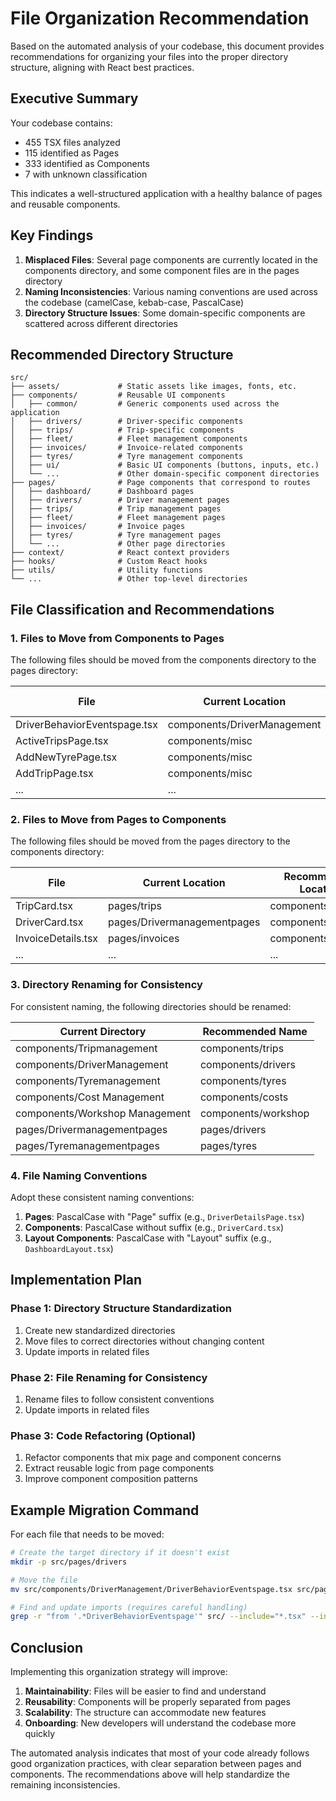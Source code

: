 # File Organization Recommendation

Based on the automated analysis of your codebase, this document provides recommendations for organizing your files into the proper directory structure, aligning with React best practices.

## Executive Summary

Your codebase contains:
- 455 TSX files analyzed
- 115 identified as Pages
- 333 identified as Components
- 7 with unknown classification

This indicates a well-structured application with a healthy balance of pages and reusable components.

## Key Findings

1. **Misplaced Files**: Several page components are currently located in the components directory, and some component files are in the pages directory
2. **Naming Inconsistencies**: Various naming conventions are used across the codebase (camelCase, kebab-case, PascalCase)
3. **Directory Structure Issues**: Some domain-specific components are scattered across different directories

## Recommended Directory Structure

```
src/
├── assets/             # Static assets like images, fonts, etc.
├── components/         # Reusable UI components
│   ├── common/         # Generic components used across the application
│   ├── drivers/        # Driver-specific components
│   ├── trips/          # Trip-specific components
│   ├── fleet/          # Fleet management components
│   ├── invoices/       # Invoice-related components
│   ├── tyres/          # Tyre management components
│   ├── ui/             # Basic UI components (buttons, inputs, etc.)
│   └── ...             # Other domain-specific component directories
├── pages/              # Page components that correspond to routes
│   ├── dashboard/      # Dashboard pages
│   ├── drivers/        # Driver management pages
│   ├── trips/          # Trip management pages
│   ├── fleet/          # Fleet management pages
│   ├── invoices/       # Invoice pages
│   ├── tyres/          # Tyre management pages
│   └── ...             # Other page directories
├── context/            # React context providers
├── hooks/              # Custom React hooks
├── utils/              # Utility functions
└── ...                 # Other top-level directories
```

## File Classification and Recommendations

### 1. Files to Move from Components to Pages

The following files should be moved from the components directory to the pages directory:

| File | Current Location | Recommended Location |
| ---- | --------------- | ------------------- |
| DriverBehaviorEventspage.tsx | components/DriverManagement | pages/drivers |
| ActiveTripsPage.tsx | components/misc | pages/trips |
| AddNewTyrePage.tsx | components/misc | pages/tyres |
| AddTripPage.tsx | components/misc | pages/trips |
| ... | ... | ... |

### 2. Files to Move from Pages to Components

The following files should be moved from the pages directory to the components directory:

| File | Current Location | Recommended Location |
| ---- | --------------- | ------------------- |
| TripCard.tsx | pages/trips | components/trips |
| DriverCard.tsx | pages/Drivermanagementpages | components/drivers |
| InvoiceDetails.tsx | pages/invoices | components/invoices |
| ... | ... | ... |

### 3. Directory Renaming for Consistency

For consistent naming, the following directories should be renamed:

| Current Directory | Recommended Name |
| ---------------- | --------------- |
| components/Tripmanagement | components/trips |
| components/DriverManagement | components/drivers |
| components/Tyremanagement | components/tyres |
| components/Cost Management | components/costs |
| components/Workshop Management | components/workshop |
| pages/Drivermanagementpages | pages/drivers |
| pages/Tyremanagementpages | pages/tyres |

### 4. File Naming Conventions

Adopt these consistent naming conventions:

1. **Pages**: PascalCase with "Page" suffix (e.g., `DriverDetailsPage.tsx`)
2. **Components**: PascalCase without suffix (e.g., `DriverCard.tsx`)
3. **Layout Components**: PascalCase with "Layout" suffix (e.g., `DashboardLayout.tsx`)

## Implementation Plan

### Phase 1: Directory Structure Standardization

1. Create new standardized directories
2. Move files to correct directories without changing content
3. Update imports in related files

### Phase 2: File Renaming for Consistency

1. Rename files to follow consistent conventions
2. Update imports in related files

### Phase 3: Code Refactoring (Optional)

1. Refactor components that mix page and component concerns
2. Extract reusable logic from page components
3. Improve component composition patterns

## Example Migration Command

For each file that needs to be moved:

```bash
# Create the target directory if it doesn't exist
mkdir -p src/pages/drivers

# Move the file
mv src/components/DriverManagement/DriverBehaviorEventspage.tsx src/pages/drivers/

# Find and update imports (requires careful handling)
grep -r "from '.*DriverBehaviorEventspage'" src/ --include="*.tsx" --include="*.ts"
```

## Conclusion

Implementing this organization strategy will improve:

1. **Maintainability**: Files will be easier to find and understand
2. **Reusability**: Components will be properly separated from pages
3. **Scalability**: The structure can accommodate new features
4. **Onboarding**: New developers will understand the codebase more quickly

The automated analysis indicates that most of your code already follows good organization practices, with clear separation between pages and components. The recommendations above will help standardize the remaining inconsistencies.
